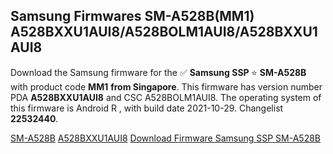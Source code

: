 <h2>Samsung Firmwares SM-A528B(MM1) A528BXXU1AUI8/A528BOLM1AUI8/A528BXXU1AUI8</h2>
Download the Samsung firmware for the ✅ <strong>Samsung SSP </strong> ⭐ <strong>SM-A528B</strong> with product code <strong>MM1</strong> <strong> from Singapore</strong>. This firmware has version number PDA <strong>A528BXXU1AUI8</strong> and CSC A528BOLM1AUI8. The operating system of this firmware is Android R , with build date 2021-10-29. Changelist <strong>22532440</strong>.


[SM-A528B](https://samfirm.shop/samsung/model/SM-A528B)
[A528BXXU1AUI8](https://samfirm.shop/samsung/pda/A528BXXU1AUI8)
[Download Firmware Samsung SSP SM-A528B](https://samfirm.shop/samsung/firmware/469464)

